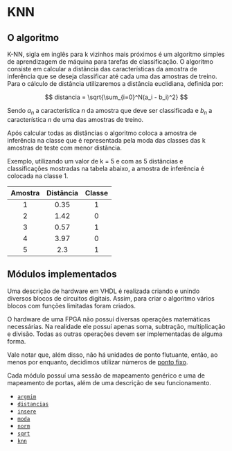 # KNN

## O algoritmo

K-NN, sigla em inglês para k vizinhos mais próximos é um algoritmo simples de aprendizagem de máquina para tarefas de classificação. O algoritmo consiste em calcular a distância das características da amostra de inferência que se deseja classificar até cada uma das amostras de treino. Para o cálculo de distância utilizaremos a distância euclidiana, definida por:

$$
distancia = \sqrt{\sum_{i=0}^N(a_i - b_i)^2}
$$

Sendo $a_n$ a característica $n$ da amostra que deve ser classificada e $b_n$ a característica $n$ de uma das amostras de treino.

Após calcular todas as distâncias o algoritmo coloca a amostra de inferência na classe que é representada pela moda das classes das k amostras de teste com menor distância.

Exemplo, utilizando um valor de k = 5 e com as 5 distâncias e classificações mostradas na tabela abaixo, a amostra de inferência é colocada na classe 1.

| **Amostra** |  **Distância**  | **Classe** |
|:-----------:|:---------------:|:----------:|
|      1      |       0.35      |      1     |
|      2      |       1.42      |      0     |
|      3      |       0.57      |      1     |
|      4      |       3.97      |      0     |
|      5      |       2.3       |      1     |

## Módulos implementados

Uma descrição de hardware em VHDL é realizada criando e unindo diversos blocos de circuitos digitais. Assim, para criar o algoritmo vários blocos com funções limitadas foram criados.

O hardware de uma FPGA não possuí diversas operações matemáticas necessárias. Na realidade ele possuí apenas soma, subtração, multiplicação e divisão. Todas as outras operações devem ser implementadas de alguma forma.

Vale notar que, além disso, não há unidades de ponto flutuante, então, ao menos por enquanto, decidimos utilizar números de [ponto fixo](https://embarcados.com.br/entendendo-a-aritmetica-em-ponto-fixo/).

Cada módulo possuí uma sessão de mapeamento genérico e uma de mapeamento de portas, além de uma descrição de seu funcionamento.

- [`argmim`](modulos/argmin/README.md)
- [`distancias`](modulos/distancias/README.md)
- [`insere`](modulos/insere/README.md)
- [`moda`](modulos/moda/README.md)
- [`norm`](modulos/norm/README.md)
- [`sqrt`](modulos/sqrt/README.md)
- [`knn`](modulos/knn/README.md)
